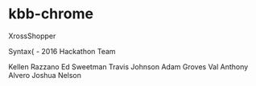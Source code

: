 # kbb-chrome
XrossShopper

Syntax{ - 2016 Hackathon Team 

Kellen Razzano
Ed Sweetman
Travis Johnson
Adam Groves
Val Anthony Alvero
Joshua Nelson

##